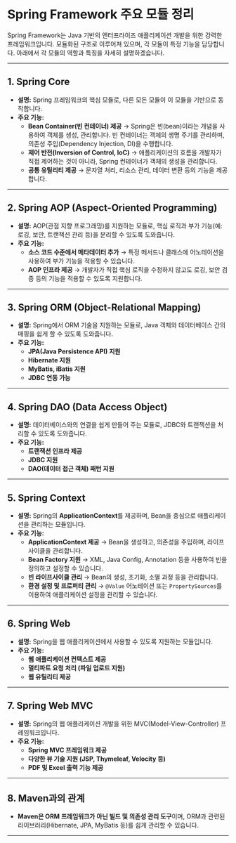 # Spring Framework 주요 모듈 정리

Spring Framework는 Java 기반의 엔터프라이즈 애플리케이션 개발을 위한 강력한 프레임워크입니다. 모듈화된 구조로 이루어져 있으며, 각 모듈이 특정 기능을 담당합니다. 아래에서 각 모듈의 역할과 특징을 자세히 설명하겠습니다.

---

## 1. Spring Core

- **설명:** Spring 프레임워크의 핵심 모듈로, 다른 모든 모듈이 이 모듈을 기반으로 동작합니다.
- **주요 기능:**
  - **Bean Container(빈 컨테이너) 제공** → Spring은 빈(bean)이라는 개념을 사용하여 객체를 생성, 관리합니다. 빈 컨테이너는 객체의 생명 주기를 관리하며, 의존성 주입(Dependency Injection, DI)을 수행합니다.
  - **제어 반전(Inversion of Control, IoC)** → 애플리케이션의 흐름을 개발자가 직접 제어하는 것이 아니라, Spring 컨테이너가 객체의 생성을 관리합니다.
  - **공통 유틸리티 제공** → 문자열 처리, 리소스 관리, 데이터 변환 등의 기능을 제공합니다.

---

## 2. Spring AOP (Aspect-Oriented Programming)

- **설명:** AOP(관점 지향 프로그래밍)를 지원하는 모듈로, 핵심 로직과 부가 기능(예: 로깅, 보안, 트랜잭션 관리 등)을 분리할 수 있도록 도와줍니다.
- **주요 기능:**
  - **소스 코드 수준에서 메타데이터 추가** → 특정 메서드나 클래스에 어노테이션을 사용하여 부가 기능을 적용할 수 있습니다.
  - **AOP 인프라 제공** → 개발자가 직접 핵심 로직을 수정하지 않고도 로깅, 보안 검증 등의 기능을 적용할 수 있도록 지원합니다.

---

## 3. Spring ORM (Object-Relational Mapping)

- **설명:** Spring에서 ORM 기술을 지원하는 모듈로, Java 객체와 데이터베이스 간의 매핑을 쉽게 할 수 있도록 도와줍니다.
- **주요 기능:**
  - **JPA(Java Persistence API) 지원**
  - **Hibernate 지원**
  - **MyBatis, iBatis 지원**
  - **JDBC 연동 가능**

---

## 4. Spring DAO (Data Access Object)

- **설명:** 데이터베이스와의 연결을 쉽게 만들어 주는 모듈로, JDBC와 트랜잭션을 처리할 수 있도록 도와줍니다.
- **주요 기능:**
  - **트랜잭션 인프라 제공**
  - **JDBC 지원**
  - **DAO(데이터 접근 객체) 패턴 지원**

---

## 5. Spring Context

- **설명:** Spring의 **ApplicationContext**를 제공하며, Bean을 중심으로 애플리케이션을 관리하는 모듈입니다.
- **주요 기능:**
  - **ApplicationContext 제공** → Bean을 생성하고, 의존성을 주입하며, 라이프사이클을 관리합니다.
  - **Bean Factory 지원** → XML, Java Config, Annotation 등을 사용하여 빈을 정의하고 설정할 수 있습니다.
  - **빈 라이프사이클 관리** → Bean의 생성, 초기화, 소멸 과정 등을 관리합니다.
  - **환경 설정 및 프로퍼티 관리** → `@Value` 어노테이션 또는 `PropertySources`를 이용하여 애플리케이션 설정을 관리할 수 있습니다.
  
---

## 6. Spring Web

- **설명:** Spring을 웹 애플리케이션에서 사용할 수 있도록 지원하는 모듈입니다.
- **주요 기능:**
  - **웹 애플리케이션 컨텍스트 제공**
  - **멀티파트 요청 처리 (파일 업로드 지원)**
  - **웹 유틸리티 제공**

---

## 7. Spring Web MVC

- **설명:** Spring의 웹 애플리케이션 개발을 위한 MVC(Model-View-Controller) 프레임워크입니다.
- **주요 기능:**
  - **Spring MVC 프레임워크 제공**
  - **다양한 뷰 기술 지원 (JSP, Thymeleaf, Velocity 등)**
  - **PDF 및 Excel 출력 기능 제공**

---

## 8. Maven과의 관계

- **Maven은 ORM 프레임워크가 아닌 빌드 및 의존성 관리 도구**이며, ORM과 관련된 라이브러리(Hibernate, JPA, MyBatis 등)를 쉽게 관리할 수 있습니다.

---

